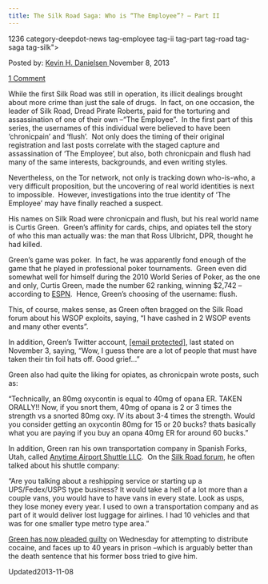 ```yaml
---
title: The Silk Road Saga: Who is “The Employee”? – Part II
---
```

1236 category-deepdot-news tag-employee tag-ii tag-part tag-road tag-saga tag-silk">

<p class="post-meta">
<span>Posted by: <a href="https://www.deepdotweb.com/author/keving/" title="">Kevin H. Danielsen </a></span>
<span>November 8, 2013</span>

<span><a href="https://www.deepdotweb.com/2013/11/08/the-silk-road-saga-who-is-the-employee-part-ii/#comments">1 Comment</a></span>
</p>
<div class="clear"></div>
<div class="entry">
<p>While the first Silk Road was still in operation, its illicit dealings brought about more crime than just the sale of drugs.  In fact, on one occasion, the leader of Silk Road, Dread Pirate Roberts, paid for the torturing and assassination of one of their own –“The Employee”.  In the first part of this series, the usernames of this individual were believed to have been ‘chronicpain’ and ‘flush’.  Not only does the timing of their original registration and last posts correlate with the staged capture and assassination of ‘The Employee’, but also, both chronicpain and flush had many of the same interests, backgrounds, and even writing styles.</p>
<p>Nevertheless, on the Tor network, not only is tracking down who-is-who, a very difficult proposition, but the uncovering of real world identities is next to impossible.  However, investigations into the true identity of ‘The Employee’ may have finally reached a suspect.</p>
<p>His names on Silk Road were chronicpain and flush, but his real world name is Curtis Green.  Green’s affinity for cards, chips, and opiates tell the story of who this man actually was: the man that Ross Ulbricht, DPR, thought he had killed.</p>
<p>Green’s game was poker.  In fact, he was apparently fond enough of the game that he played in professional poker tournaments.  Green even did somewhat well for himself during the 2010 World Series of Poker, as the one and only, Curtis Green, made the number 62 ranking, winning $2,742 –according to <a href="http://sports.espn.go.com/espn/poker/news/story?id=5261066" target="_blank">ESPN</a>.  Hence, Green’s choosing of the username: flush.</p>
<p>This, of course, makes sense, as Green often bragged on the Silk Road forum about his WSOP exploits, saying, &#8220;I have cashed in 2 WSOP events and many other events&#8221;.</p>
<p>In addition, Green’s Twitter account, <a href="https://twitter.com/ilovepoker/status/397099350901276672" target="_blank"><span class="__cf_email__" data-cfemail="d5b6b295bcb9baa3b0a5babeb0a7">[email&#160;protected]</span></a>, last stated on November 3, saying, “Wow, I guess there are a lot of people that must have taken their tin foil hats off. Good grief&#8230;”</p>
<p>Green also had quite the liking for opiates, as chronicpain wrote posts, such as:</p>
<p>&#8220;Technically, an 80mg oxycontin is equal to 40mg of opana ER. TAKEN ORALLY!! Now, if you snort them, 40mg of opana is 2 or 3 times the strength vs a snorted 80mg oxy. IV its about 3-4 times the strength. Would you consider getting an oxycontin 80mg for 15 or 20 bucks? thats basically what you are paying if you buy an opana 40mg ER for around 60 bucks.&#8221;</p>
<p>In addition, Green ran his own transportation company in Spanish Forks, Utah, called <a href="http://www.manta.com/c/mm83qhj/anytime-airport-shuttle-l-l-c" target="_blank">Anytime Airport Shuttle LLC</a>.  On the <a href="https://dkn255hz262ypmii.onion.lu/index.php?topic=2080.msg17492#msg17492">Silk Road forum</a>, he often talked about his shuttle company:</p>
<p>“Are you talking about a reshipping service or starting up a UPS/Fedex/USPS type business? It would take a hell of a lot more than a couple vans, you would have to have vans in every state. Look as usps, they lose money every year. I used to own a transportation company and as part of it would deliver lost luggage for airlines. I had 10 vehicles and that was for one smaller type metro type area.”</p>
<p><a href="http://www.deepdotweb.com/2013/11/08/now-its-official-curtis-clark-green-is-flush-chronicpain/" target="_blank">Green has now pleaded guilty</a> on Wednesday for attempting to distribute cocaine, and faces up to 40 years in prison –which is arguably better than the death sentence that his former boss tried to give him.</p>
</div>
<span style="display:none"><a href="https://www.deepdotweb.com/tag/employee/" rel="tag">employee</a> <a href="https://www.deepdotweb.com/tag/ii/" rel="tag">ii</a> <a href="https://www.deepdotweb.com/tag/part/" rel="tag">part</a> <a href="https://www.deepdotweb.com/tag/road/" rel="tag">road</a> <a href="https://www.deepdotweb.com/tag/saga/" rel="tag">saga</a> <a href="https://www.deepdotweb.com/tag/silk/" rel="tag">silk</a></span> 
Updated2013-11-08</span>
<div style="display:none" class="vcard author" itemprop="author" itemscope itemtype="http://schema.org/Person"><strong class="fn" itemprop="name"><a href="https://www.deepdotweb.com/author/keving/" title="Posts by Kevin H. Danielsen" rel="author">Kevin H. Danielsen</a></strong></div>
</div>
</article>

